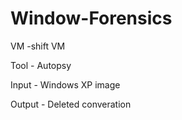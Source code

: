 # Window-Forensics


VM -shift VM

Tool - Autopsy 



Input - Windows XP image

Output - Deleted converation 
